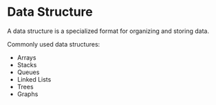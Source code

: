 # Data Structure

A data structure is a specialized format for organizing and storing data.

Commonly used data structures:
* Arrays
* Stacks
* Queues
* Linked Lists
* Trees
* Graphs
